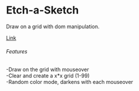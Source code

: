 # Etch-a-Sketch

Draw on a grid with dom manipulation.

[Link](https://azzryel.github.io/Etch-a-Sketch/)

###### Features
-Draw on the grid with mouseover  
-Clear and create a x*x grid (1-99)  
-Random color mode, darkens with each mouseover  
